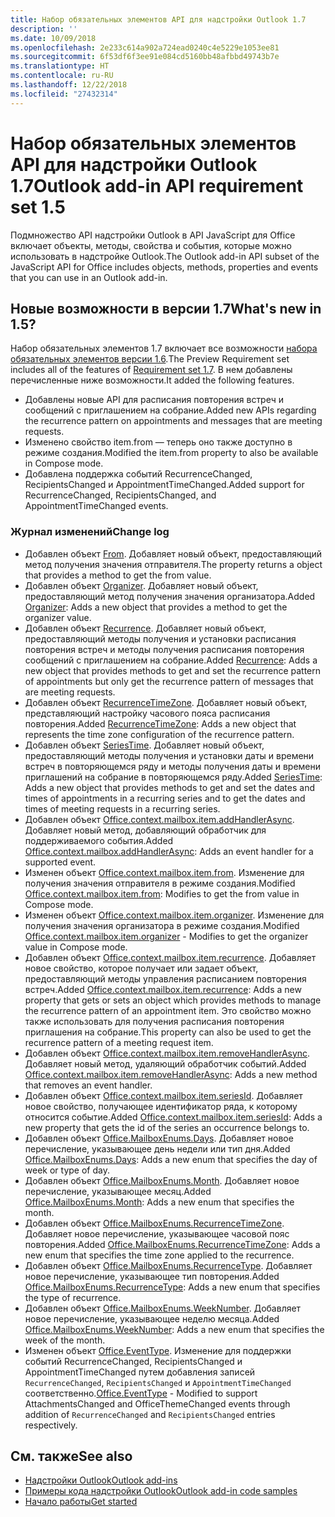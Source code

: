```yaml
---
title: Набор обязательных элементов API для надстройки Outlook 1.7
description: ''
ms.date: 10/09/2018
ms.openlocfilehash: 2e233c614a902a724ead0240c4e5229e1053ee81
ms.sourcegitcommit: 6f53df6f3ee91e084cd5160bb48afbbd49743b7e
ms.translationtype: HT
ms.contentlocale: ru-RU
ms.lasthandoff: 12/22/2018
ms.locfileid: "27432314"
---
```

# <a name="outlook-add-in-api-requirement-set-17"></a><span data-ttu-id="75e97-102">Набор обязательных элементов API для надстройки Outlook 1.7</span><span class="sxs-lookup"><span data-stu-id="75e97-102">Outlook add-in API requirement set 1.5</span></span>

<span data-ttu-id="75e97-103">Подмножество API надстройки Outlook в API JavaScript для Office включает объекты, методы, свойства и события, которые можно использовать в надстройке Outlook.</span><span class="sxs-lookup"><span data-stu-id="75e97-103">The Outlook add-in API subset of the JavaScript API for Office includes objects, methods, properties and events that you can use in an Outlook add-in.</span></span>

## <a name="whats-new-in-17"></a><span data-ttu-id="75e97-104">Новые возможности в версии 1.7</span><span class="sxs-lookup"><span data-stu-id="75e97-104">What's new in 1.5?</span></span>

<span data-ttu-id="75e97-105">Набор обязательных элементов 1.7 включает все возможности [набора обязательных элементов версии 1.6](../requirement-set-1.6/outlook-requirement-set-1.6.md).</span><span class="sxs-lookup"><span data-stu-id="75e97-105">The Preview Requirement set includes all of the features of [Requirement set 1.7](../requirement-set-1.6/outlook-requirement-set-1.6.md).</span></span> <span data-ttu-id="75e97-106">В нем добавлены перечисленные ниже возможности.</span><span class="sxs-lookup"><span data-stu-id="75e97-106">It added the following features.</span></span>

- <span data-ttu-id="75e97-107">Добавлены новые API для расписания повторения встреч и сообщений с приглашением на собрание.</span><span class="sxs-lookup"><span data-stu-id="75e97-107">Added new APIs regarding the recurrence pattern on appointments and messages that are meeting requests.</span></span>
- <span data-ttu-id="75e97-108">Изменено свойство item.from — теперь оно также доступно в режиме создания.</span><span class="sxs-lookup"><span data-stu-id="75e97-108">Modified the item.from property to also be available in Compose mode.</span></span>
- <span data-ttu-id="75e97-109">Добавлена поддержка событий RecurrenceChanged, RecipientsChanged и AppointmentTimeChanged.</span><span class="sxs-lookup"><span data-stu-id="75e97-109">Added support for RecurrenceChanged, RecipientsChanged, and AppointmentTimeChanged events.</span></span>

### <a name="change-log"></a><span data-ttu-id="75e97-110">Журнал изменений</span><span class="sxs-lookup"><span data-stu-id="75e97-110">Change log</span></span>

- <span data-ttu-id="75e97-111">Добавлен объект [From](/javascript/api/outlook_1_7/office.from). Добавляет новый объект, предоставляющий метод получения значения отправителя.</span><span class="sxs-lookup"><span data-stu-id="75e97-111">The  property returns a  object that provides a method to get the from value.</span></span>
- <span data-ttu-id="75e97-112">Добавлен объект [Organizer](/javascript/api/outlook_1_7/office.organizer). Добавляет новый объект, предоставляющий метод получения значения организатора.</span><span class="sxs-lookup"><span data-stu-id="75e97-112">Added [Organizer](/javascript/api/outlook_1_7/office.organizer): Adds a new object that provides a method to get the organizer value.</span></span>
- <span data-ttu-id="75e97-113">Добавлен объект [Recurrence](/javascript/api/outlook_1_7/office.recurrence). Добавляет новый объект, предоставляющий методы получения и установки расписания повторения встреч и методы получения расписания повторения сообщений с приглашением на собрание.</span><span class="sxs-lookup"><span data-stu-id="75e97-113">Added [Recurrence](/javascript/api/outlook_1_7/office.recurrence): Adds a new object that provides methods to get and set the recurrence pattern of appointments but only get the recurrence pattern of messages that are meeting requests.</span></span>
- <span data-ttu-id="75e97-114">Добавлен объект [RecurrenceTimeZone](/javascript/api/outlook_1_7/office.recurrencetimezone). Добавляет новый объект, представляющий настройку часового пояса расписания повторения.</span><span class="sxs-lookup"><span data-stu-id="75e97-114">Added [RecurrenceTimeZone](/javascript/api/outlook_1_7/office.recurrencetimezone): Adds a new object that represents the time zone configuration of the recurrence pattern.</span></span>
- <span data-ttu-id="75e97-115">Добавлен объект [SeriesTime](/javascript/api/outlook_1_7/office.seriestime). Добавляет новый объект, предоставляющий методы получения и установки даты и времени встреч в повторяющемся ряду и методы получения даты и времени приглашений на собрание в повторяющемся ряду.</span><span class="sxs-lookup"><span data-stu-id="75e97-115">Added [SeriesTime](/javascript/api/outlook_1_7/office.seriestime): Adds a new object that provides methods to get and set the dates and times of appointments in a recurring series and to get the dates and times of meeting requests in a recurring series.</span></span>
- <span data-ttu-id="75e97-116">Добавлен объект [Office.context.mailbox.item.addHandlerAsync](office.context.mailbox.item.md#addhandlerasynceventtype-handler-options-callback). Добавляет новый метод, добавляющий обработчик для поддерживаемого события.</span><span class="sxs-lookup"><span data-stu-id="75e97-116">Added [Office.context.mailbox.addHandlerAsync](office.context.mailbox.item.md#addhandlerasynceventtype-handler-options-callback): Adds an event handler for a supported event.</span></span>
- <span data-ttu-id="75e97-117">Изменен объект [Office.context.mailbox.item.from](office.context.mailbox.item.md#from-emailaddressdetailsjavascriptapioutlook17officeemailaddressdetailsfromjavascriptapioutlook17officefrom). Изменение для получения значения отправителя в режиме создания.</span><span class="sxs-lookup"><span data-stu-id="75e97-117">Modified [Office.context.mailbox.item.from](office.context.mailbox.item.md#from-emailaddressdetailsjavascriptapioutlook17officeemailaddressdetailsfromjavascriptapioutlook17officefrom): Modifies to get the from value in Compose mode.</span></span>
- <span data-ttu-id="75e97-118">Изменен объект [Office.context.mailbox.item.organizer](office.context.mailbox.item.md#organizer-emailaddressdetailsjavascriptapioutlook17officeemailaddressdetailsorganizerjavascriptapioutlook17officeorganizer). Изменение для получения значения организатора в режиме создания.</span><span class="sxs-lookup"><span data-stu-id="75e97-118">Modified [Office.context.mailbox.item.organizer](office.context.mailbox.item.md#organizer-emailaddressdetailsjavascriptapioutlook17officeemailaddressdetailsorganizerjavascriptapioutlook17officeorganizer) - Modifies to get the organizer value in Compose mode.</span></span>
- <span data-ttu-id="75e97-119">Добавлен объект [Office.context.mailbox.item.recurrence](office.context.mailbox.item.md#nullable-recurrence-recurrencejavascriptapioutlook17officerecurrence). Добавляет новое свойство, которое получает или задает объект, предоставляющий методы управления расписанием повторения встреч.</span><span class="sxs-lookup"><span data-stu-id="75e97-119">Added [Office.context.mailbox.item.recurrence](office.context.mailbox.item.md#nullable-recurrence-recurrencejavascriptapioutlook17officerecurrence): Adds a new property that gets or sets an object which provides methods to manage the recurrence pattern of an appointment item.</span></span> <span data-ttu-id="75e97-120">Это свойство можно также использовать для получения расписания повторения приглашения на собрание.</span><span class="sxs-lookup"><span data-stu-id="75e97-120">This property can also be used to get the recurrence pattern of a meeting request item.</span></span>
- <span data-ttu-id="75e97-121">Добавлен объект [Office.context.mailbox.item.removeHandlerAsync](office.context.mailbox.item.md#removehandlerasynceventtype-handler-options-callback). Добавляет новый метод, удаляющий обработчик событий.</span><span class="sxs-lookup"><span data-stu-id="75e97-121">Added [Office.context.mailbox.item.removeHandlerAsync](office.context.mailbox.item.md#removehandlerasynceventtype-handler-options-callback): Adds a new method that removes an event handler.</span></span>
- <span data-ttu-id="75e97-122">Добавлен объект [Office.context.mailbox.item.seriesId](office.context.mailbox.item.md#nullable-seriesid-string). Добавляет новое свойство, получающее идентификатор ряда, к которому относится событие.</span><span class="sxs-lookup"><span data-stu-id="75e97-122">Added [Office.context.mailbox.item.seriesId](office.context.mailbox.item.md#nullable-seriesid-string): Adds a new property that gets the id of the series an occurrence belongs to.</span></span>
- <span data-ttu-id="75e97-123">Добавлен объект [Office.MailboxEnums.Days](/javascript/api/outlook_1_7/office.mailboxenums.days). Добавляет новое перечисление, указывающее день недели или тип дня.</span><span class="sxs-lookup"><span data-stu-id="75e97-123">Added [Office.MailboxEnums.Days](/javascript/api/outlook_1_7/office.mailboxenums.days): Adds a new enum that specifies the day of week or type of day.</span></span>
- <span data-ttu-id="75e97-124">Добавлен объект [Office.MailboxEnums.Month](/javascript/api/outlook_1_7/office.mailboxenums.month). Добавляет новое перечисление, указывающее месяц.</span><span class="sxs-lookup"><span data-stu-id="75e97-124">Added [Office.MailboxEnums.Month](/javascript/api/outlook_1_7/office.mailboxenums.month): Adds a new enum that specifies the month.</span></span>
- <span data-ttu-id="75e97-125">Добавлен объект [Office.MailboxEnums.RecurrenceTimeZone](/javascript/api/outlook_1_7/office.mailboxenums.recurrencetimezone). Добавляет новое перечисление, указывающее часовой пояс повторения.</span><span class="sxs-lookup"><span data-stu-id="75e97-125">Added [Office.MailboxEnums.RecurrenceTimeZone](/javascript/api/outlook_1_7/office.mailboxenums.recurrencetimezone): Adds a new enum that specifies the time zone applied to the recurrence.</span></span>
- <span data-ttu-id="75e97-126">Добавлен объект [Office.MailboxEnums.RecurrenceType](/javascript/api/outlook_1_7/office.mailboxenums.recurrencetype). Добавляет новое перечисление, указывающее тип повторения.</span><span class="sxs-lookup"><span data-stu-id="75e97-126">Added [Office.MailboxEnums.RecurrenceType](/javascript/api/outlook_1_7/office.mailboxenums.recurrencetype): Adds a new enum that specifies the type of recurrence.</span></span>
- <span data-ttu-id="75e97-127">Добавлен объект [ Office.MailboxEnums.WeekNumber](/javascript/api/outlook_1_7/office.mailboxenums.weeknumber). Добавляет новое перечисление, указывающее неделю месяца.</span><span class="sxs-lookup"><span data-stu-id="75e97-127">Added [Office.MailboxEnums.WeekNumber](/javascript/api/outlook_1_7/office.mailboxenums.weeknumber): Adds a new enum that specifies the week of the month.</span></span>
- <span data-ttu-id="75e97-128">Изменен объект [Office.EventType](/javascript/api/office/office.eventtype). Изменение для поддержки событий RecurrenceChanged, RecipientsChanged и AppointmentTimeChanged путем добавления записей `RecurrenceChanged`, `RecipientsChanged` и `AppointmentTimeChanged` соответственно.</span><span class="sxs-lookup"><span data-stu-id="75e97-128">[Office.EventType](/javascript/api/office/office.eventtype) - Modified to support AttachmentsChanged and OfficeThemeChanged events through addition of `RecurrenceChanged` and `RecipientsChanged` entries respectively.</span></span>

## <a name="see-also"></a><span data-ttu-id="75e97-129">См. также</span><span class="sxs-lookup"><span data-stu-id="75e97-129">See also</span></span>

- [<span data-ttu-id="75e97-130">Надстройки Outlook</span><span class="sxs-lookup"><span data-stu-id="75e97-130">Outlook add-ins</span></span>](https://docs.microsoft.com/outlook/add-ins/)
- [<span data-ttu-id="75e97-131">Примеры кода надстройки Outlook</span><span class="sxs-lookup"><span data-stu-id="75e97-131">Outlook add-in code samples</span></span>](https://developer.microsoft.com/outlook/gallery/?filterBy=Outlook,Samples,Add-ins)
- [<span data-ttu-id="75e97-132">Начало работы</span><span class="sxs-lookup"><span data-stu-id="75e97-132">Get started</span></span>](https://docs.microsoft.com/outlook/add-ins/quick-start)